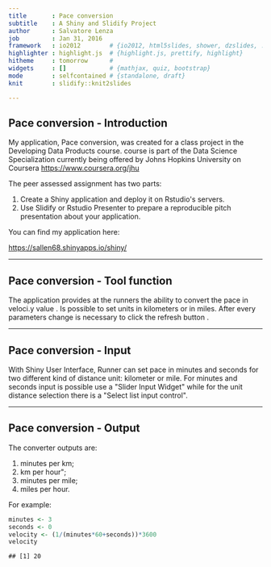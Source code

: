 ```yaml
---
title       : Pace conversion
subtitle    : A Shiny and Slidify Project
author      : Salvatore Lenza
job         : Jan 31, 2016
framework   : io2012        # {io2012, html5slides, shower, dzslides, ...}
highlighter : highlight.js  # {highlight.js, prettify, highlight}
hitheme     : tomorrow      # 
widgets     : []            # {mathjax, quiz, bootstrap}
mode        : selfcontained # {standalone, draft}
knit        : slidify::knit2slides

---
```

## Pace conversion - Introduction


My application, Pace conversion, was created for a class project in the Developing Data Products course. course is part of the Data Science Specialization currently being offered by Johns Hopkins University on Coursera https://www.coursera.org/jhu

The peer assessed assignment has two parts:
  1. Create a Shiny application and deploy it on Rstudio's servers.
  2. Use Slidify or Rstudio Presenter to prepare a reproducible pitch presentation about your application.

You can find my application here:

https://sallen68.shinyapps.io/shiny/

---
## Pace conversion - Tool function


The application provides at the runners the ability to convert 
the pace in veloci.y value . Is possible to set units in kilometers
or in miles. After every parameters change is necessary to click 
the refresh button .

---
## Pace conversion - Input

With Shiny User Interface, Runner can set pace in minutes and seconds
for two different kind of distance unit: kilometer or mile. 
For minutes and seconds input is possible use a "Slider Input Widget" 
while for the unit distance selection there is a 
"Select list input control".

---
## Pace conversion - Output


The converter outputs are:

  1. minutes per km;
  2. km per hour";
  3. minutes per mile;
  4. miles per hour.

For example: 


```r
minutes <- 3
seconds <- 0
velocity <- (1/(minutes*60+seconds))*3600
velocity
```

```
## [1] 20
```


